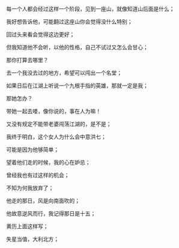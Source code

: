 每一个人都会经过这样一个阶段，见到一座山，就像知道山后面是什么；

我好想告诉他，可能翻过这座山你会觉得没什么特别；

回过头来看会觉得这边更好；

但我知道他不会听，以他的性格，自己不试过又怎么会甘心；

那你打算去哪里？

去一个我没去过的地方，希望可以闯出一个名堂；

如果日后在江湖上听说一个九根手指的英雄，那就一定是我；

那她怎办？

带她一起去喽，像你说的，事在人为嘛！

又没有规定不能带老婆闯荡江湖的，是不是；

我终于明白，这个女人为什么会中意洪七；

可能是因为他够简单；

望着他们走的时候，我的心在妒忌；

曾经我也有过这样的机会；

不知为何我放弃了；



他走的那日，风是向南面吹的；

他故意逆风而行，我记得那日是十五；

黄历上面这样写；

失星当值，大利北方；



